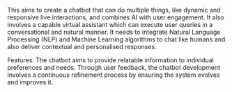This aims to create a chatbot that can do multiple things, like dynamic and responsive live interactions, and combines AI with user engagement. It also involves a capable virtual assistant which can execute user queries in a conversational and natural manner. It needs to integrate Natural Language Processing (NLP) and Machine Learning algorithms to chat like humans and also deliver contextual and personalised responses.

Features:
The chatbot aims to provide relatable information to individual preferences and needs.
Through user feedback, the chatbot development involves a continuous refinement process by ensuring the system evolves and improves it.

